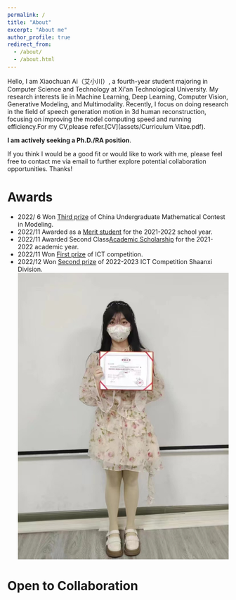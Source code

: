 ```yaml
---
permalink: /
title: "About"
excerpt: "About me"
author_profile: true
redirect_from: 
  - /about/
  - /about.html
---
```


Hello, I am Xiaochuan Ai（艾小川）, a fourth-year student majoring in Computer Science and Technology at Xi'an Technological University. My research interests lie in Machine Learning, Deep Learning, Computer Vision, Generative Modeling, and Multimodality. Recently, I focus on doing research in the field of speech generation motion in 3d human reconstruction, focusing on improving the model computing speed and running efficiency.For my CV,please refer.[CV](assets/Curriculum Vitae.pdf).<br>


**I am actively seeking a Ph.D./RA position**.<br>

If you think I would be a good fit or would like to work with me, please feel free to contact me via email to further explore potential collaboration opportunities. Thanks!




Awards
======
* 2022/ 6   Won [Third prize](images/微信图片_202307192028502.jpg) of China Undergraduate Mathematical Contest in Modeling.
* 2022/11   Awarded as a [Merit student](images/微信图片_20230719202850.jpg) for the 2021-2022 school year.
* 2022/11   Awarded Second Class[Academic Scholarship](images/微信图片_202307192028501.jpg) for the 2021- 2022 academic year.
* 2022/11   Won [First prize](images/微信图片_202307192028511.jpg) of ICT competition.
* 2022/12   Won [Second prize](images/微信图片_20230719202851.jpg) of 2022-2023  ICT Competition Shaanxi Division.<br>
![ICT获奖](https://github.com/XiaochuanAi/XiaochuanAi.github.io/blob/478976385c2b506a223ef872e8482d4881e84792/ICT%E8%8E%B7%E5%A5%96.png)   



Open to Collaboration
======


